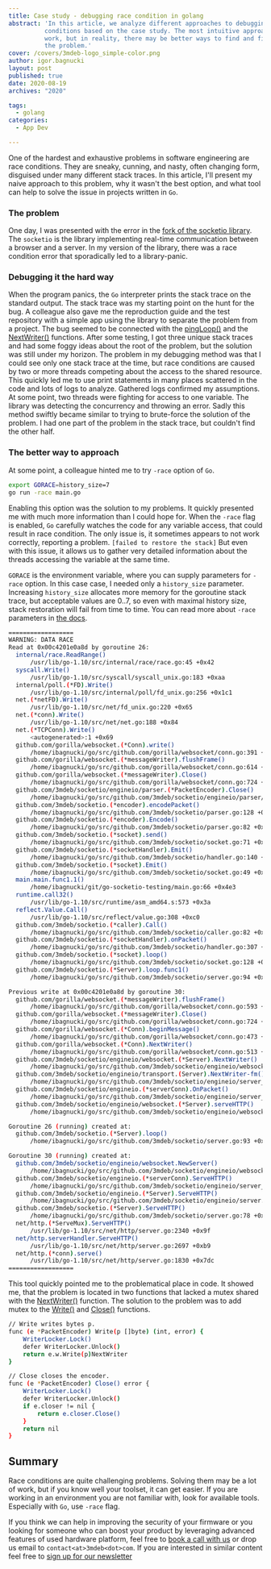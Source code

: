 ```yaml
---
title: Case study - debugging race condition in golang
abstract: 'In this article, we analyze different approaches to debugging race
          conditions based on the case study. The most intuitive approach can
          work, but in reality, there may be better ways to find and fix
          the problem.'
cover: /covers/3mdeb-logo_simple-color.png
author: igor.bagnucki
layout: post
published: true
date: 2020-08-19
archives: "2020"

tags:
  - golang
categories:
  - App Dev

---
```


One of the hardest and exhaustive problems in software engineering are race
conditions. They are sneaky, cunning, and nasty, often changing form, disguised
under many different stack traces. In this article, I'll present my naive
approach to this problem, why it wasn't the best option, and what tool can help
to solve the issue in projects written in `Go`.

### The problem

One day, I was presented with the error in the
[fork of the socketio library](https://github.com/3mdeb/socketio). The
`socketio` is the library implementing real-time communication between a browser
and a server. In my version of the library, there was a race condition error
that sporadically led to a library-panic.

### Debugging it the hard way

When the program panics, the `Go` interpreter prints the stack trace on the
standard output. The stack trace was my starting point on the hunt for the bug.
A colleague also gave me the reproduction guide and the test repository with a
simple app using the library to separate the problem from a project. The bug
seemed to be connected with the
[pingLoop()](https://github.com/3mdeb/socketio/blob/5e3badd8466ad335885957abcfdd1cc7aa8fe554/engineio/server_conn.go#L356)
and the
[NextWriter()](https://github.com/3mdeb/socketio/blob/5e3badd8466ad335885957abcfdd1cc7aa8fe554/engineio/websocket/server.go#L57)
functions. After some testing, I got three unique stack traces and had some
foggy ideas about the root of the problem, but the solution was still under my
horizon. The problem in my debugging method was that I could see only one stack
trace at the time, but race conditions are caused by two or more threads
competing about the access to the shared resource. This quickly led me to use
print statements in many places scattered in the code and lots of logs to
analyze. Gathered logs confirmed my assumptions. At some point, two threads were
fighting for access to one variable. The library was detecting the concurrency
and throwing an error. Sadly this method swiftly became similar to trying to
brute-force the solution of the problem. I had one part of the problem in the
stack trace, but couldn't find the other half.

### The better way to approach

At some point, a colleague hinted me to try `-race` option of `Go`.

```bash
export GORACE=history_size=7
go run -race main.go
```

Enabling this option was the solution to my problems. It quickly presented me
with much more information than I could hope for. When the `-race` flag is
enabled, `Go` carefully watches the code for any variable access, that could
result in race condition. The only issue is, it sometimes appears to not work
correctly, reporting a problem. `[failed to restore the stack]` But even with
this issue, it allows us to gather very detailed information about the threads
accessing the variable at the same time.

`GORACE` is the environment variable, where you can supply parameters for
`-race` option. In this case case, I needed only a `history_size` parameter.
Increasing `history_size` allocates more memory for the goroutine stack trace,
but acceptable values are 0..7, so even with maximal history size, stack
restoration will fail from time to time. You can read more about `-race`
parameters in
[the docs](https://golang.org/doc/articles/race_detector.html#Options).

```bash
==================
WARNING: DATA RACE
Read at 0x00c4201e0a8d by goroutine 26:
  internal/race.ReadRange()
      /usr/lib/go-1.10/src/internal/race/race.go:45 +0x42
  syscall.Write()
      /usr/lib/go-1.10/src/syscall/syscall_unix.go:183 +0xaa
  internal/poll.(*FD).Write()
      /usr/lib/go-1.10/src/internal/poll/fd_unix.go:256 +0x1c1
  net.(*netFD).Write()
      /usr/lib/go-1.10/src/net/fd_unix.go:220 +0x65
  net.(*conn).Write()
      /usr/lib/go-1.10/src/net/net.go:188 +0x84
  net.(*TCPConn).Write()
      <autogenerated>:1 +0x69
  github.com/gorilla/websocket.(*Conn).write()
      /home/ibagnucki/go/src/github.com/gorilla/websocket/conn.go:391 +0x19f
  github.com/gorilla/websocket.(*messageWriter).flushFrame()
      /home/ibagnucki/go/src/github.com/gorilla/websocket/conn.go:614 +0x87b
  github.com/gorilla/websocket.(*messageWriter).Close()
      /home/ibagnucki/go/src/github.com/gorilla/websocket/conn.go:724 +0xba
  github.com/3mdeb/socketio/engineio/parser.(*PacketEncoder).Close()
      /home/ibagnucki/go/src/github.com/3mdeb/socketio/engineio/parser/packet.go:114 +0x68
  github.com/3mdeb/socketio.(*encoder).encodePacket()
      /home/ibagnucki/go/src/github.com/3mdeb/socketio/parser.go:128 +0x658
  github.com/3mdeb/socketio.(*encoder).Encode()
      /home/ibagnucki/go/src/github.com/3mdeb/socketio/parser.go:82 +0xc8
  github.com/3mdeb/socketio.(*socket).send()
      /home/ibagnucki/go/src/github.com/3mdeb/socketio/socket.go:71 +0x22d
  github.com/3mdeb/socketio.(*socketHandler).Emit()
      /home/ibagnucki/go/src/github.com/3mdeb/socketio/handler.go:140 +0x3ec
  github.com/3mdeb/socketio.(*socket).Emit()
      /home/ibagnucki/go/src/github.com/3mdeb/socketio/socket.go:49 +0xa5
  main.main.func1.1()
      /home/ibagnucki/git/go-socketio-testing/main.go:66 +0x4e3
  runtime.call32()
      /usr/lib/go-1.10/src/runtime/asm_amd64.s:573 +0x3a
  reflect.Value.Call()
      /usr/lib/go-1.10/src/reflect/value.go:308 +0xc0
  github.com/3mdeb/socketio.(*caller).Call()
      /home/ibagnucki/go/src/github.com/3mdeb/socketio/caller.go:82 +0x502
  github.com/3mdeb/socketio.(*socketHandler).onPacket()
      /home/ibagnucki/go/src/github.com/3mdeb/socketio/handler.go:307 +0x532
  github.com/3mdeb/socketio.(*socket).loop()
      /home/ibagnucki/go/src/github.com/3mdeb/socketio/socket.go:128 +0x3f7
  github.com/3mdeb/socketio.(*Server).loop.func1()
      /home/ibagnucki/go/src/github.com/3mdeb/socketio/server.go:94 +0x38

Previous write at 0x00c4201e0a8d by goroutine 30:
  github.com/gorilla/websocket.(*messageWriter).flushFrame()
      /home/ibagnucki/go/src/github.com/gorilla/websocket/conn.go:593 +0xaec
  github.com/gorilla/websocket.(*messageWriter).Close()
      /home/ibagnucki/go/src/github.com/gorilla/websocket/conn.go:724 +0xba
  github.com/gorilla/websocket.(*Conn).beginMessage()
      /home/ibagnucki/go/src/github.com/gorilla/websocket/conn.go:473 +0x452
  github.com/gorilla/websocket.(*Conn).NextWriter()
      /home/ibagnucki/go/src/github.com/gorilla/websocket/conn.go:513 +0xa4
  github.com/3mdeb/socketio/engineio/websocket.(*Server).NextWriter()
      /home/ibagnucki/go/src/github.com/3mdeb/socketio/engineio/websocket/server.go:65 +0xd7
  github.com/3mdeb/socketio/engineio/transport.(Server).NextWriter-fm()
      /home/ibagnucki/go/src/github.com/3mdeb/socketio/engineio/server_conn.go:207 +0x6b
  github.com/3mdeb/socketio/engineio.(*serverConn).OnPacket()
      /home/ibagnucki/go/src/github.com/3mdeb/socketio/engineio/server_conn.go:219 +0x228
  github.com/3mdeb/socketio/engineio/websocket.(*Server).serveHTTP()
      /home/ibagnucki/go/src/github.com/3mdeb/socketio/engineio/websocket/server.go:99 +0x11f

Goroutine 26 (running) created at:
  github.com/3mdeb/socketio.(*Server).loop()
      /home/ibagnucki/go/src/github.com/3mdeb/socketio/server.go:93 +0xfc

Goroutine 30 (running) created at:
  github.com/3mdeb/socketio/engineio/websocket.NewServer()
      /home/ibagnucki/go/src/github.com/3mdeb/socketio/engineio/websocket/server.go:48 +0x187
  github.com/3mdeb/socketio/engineio.(*serverConn).ServeHTTP()
      /home/ibagnucki/go/src/github.com/3mdeb/socketio/engineio/server_conn.go:185 +0x23d
  github.com/3mdeb/socketio/engineio.(*Server).ServeHTTP()
      /home/ibagnucki/go/src/github.com/3mdeb/socketio/engineio/server.go:148 +0x291
  github.com/3mdeb/socketio.(*Server).ServeHTTP()
      /home/ibagnucki/go/src/github.com/3mdeb/socketio/server.go:78 +0x6c
  net/http.(*ServeMux).ServeHTTP()
      /usr/lib/go-1.10/src/net/http/server.go:2340 +0x9f
  net/http.serverHandler.ServeHTTP()
      /usr/lib/go-1.10/src/net/http/server.go:2697 +0xb9
  net/http.(*conn).serve()
      /usr/lib/go-1.10/src/net/http/server.go:1830 +0x7dc
==================
```

This tool quickly pointed me to the problematical place in code. It showed me,
that the problem is located in two functions that lacked a mutex shared with the
[NextWriter()](https://github.com/3mdeb/socketio/blob/5e3badd8466ad335885957abcfdd1cc7aa8fe554/engineio/websocket/server.go#L57)
function. The solution to the problem was to add mutex to the
[Write()](https://github.com/3mdeb/socketio/blob/5e3badd8466ad335885957abcfdd1cc7aa8fe554/engineio/parser/packet.go#L107)
and
[Close()](https://github.com/3mdeb/socketio/blob/5e3badd8466ad335885957abcfdd1cc7aa8fe554/engineio/parser/packet.go#L112)
functions.

```bash
// Write writes bytes p.
func (e *PacketEncoder) Write(p []byte) (int, error) {
    WriterLocker.Lock()
    defer WriterLocker.Unlock()
    return e.w.Write(p)NextWriter
}

// Close closes the encoder.
func (e *PacketEncoder) Close() error {
    WriterLocker.Lock()
    defer WriterLocker.Unlock()
    if e.closer != nil {
        return e.closer.Close()
    }
    return nil
}
```

## Summary

Race conditions are quite challenging problems. Solving them may be a lot of
work, but if you know well your toolset, it can get easier. If you are working
in an environment you are not familiar with, look for available tools.
Especially with `Go`, use `-race` flag.

If you think we can help in improving the security of your firmware or you
looking for someone who can boost your product by leveraging advanced features
of used hardware platform, feel free to
[book a call with us](https://calendly.com/3mdeb/consulting-remote-meeting) or
drop us email to `contact<at>3mdeb<dot>com`. If you are interested in similar
content feel free to [sign up for our newsletter](https://newsletter.3mdeb.com/subscription/PW6XnCeK6)

